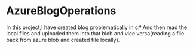 # AzureBlogOperations
In this project,I have  created blog problematically in c#.And then read the local files and uploaded them into that blob and vice versa(reading a file back from azure blob and created file locally).
